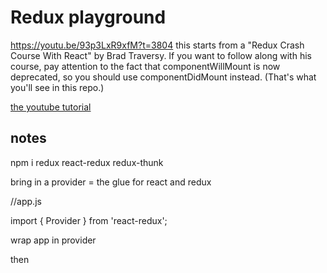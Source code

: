 # Redux playground


https://youtu.be/93p3LxR9xfM?t=3804
this starts from a "Redux Crash Course With React" by Brad Traversy.  If you want to follow along with his course, pay attention to the fact that componentWillMount is now deprecated, so you should use componentDidMount instead.  (That's what you'll see in this repo.)


[the youtube tutorial](https://www.youtube.com/watch?v=93p3LxR9xfM)



## notes



npm i redux react-redux redux-thunk



bring in a provider = the glue for react and redux

//app.js

import {  Provider } from 'react-redux';


wrap app in provider


then 

<Provider store={store}>